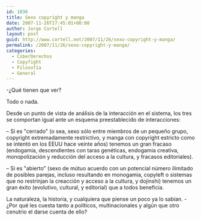```yaml
---
id: 1036
title: Sexo copyright y manga
date: 2007-11-26T17:45:01+00:00
author: Jorge Cortell
layout: post
guid: http://www.cortell.net/2007/11/26/sexo-copyright-y-manga/
permalink: /2007/11/26/sexo-copyright-y-manga/
categories:
  - CiberDerechos
  - Copyfight
  - Filosofí­a
  - General
---
```

-¿Qué tienen que ver?

Todo o nada.

Desde un punto de vista de análisis de la interacción en el sistema, los tres se comportan igual ante un esquema preestablecido de interacciones:

– Si es "cerrado" (o sea, sexo sólo entre miembros de un pequeño grupo, copyright extremadamente restrictivo, y manga con copyright estricto como se intentó en los EEUU hace veinte años) tenemos un gran fracaso (endogamia, descendientes con taras genéticas, endogamia creativa, monopolización y reducción del acceso a la cultura, y fracasos editoriales).

– Si es "abierto" (sexo de mútuo acuerdo con un potencial número ilimitado de posibles parejas, incluso resultando en monogamia, copyleft o sistemas que no restrinjan la creacción y acceso a la cultura, y dojinshi) tenemos un gran éxito (evolutivo, cultural, y editorial) que a todos beneficia.

La naturaleza, la historia, y cualquiera que piense un poco ya lo sabí­an. -¿Por qué les cuesta tanto a polí­ticos, multinacionales y algún que otro cenutrio el darse cuenta de ello?